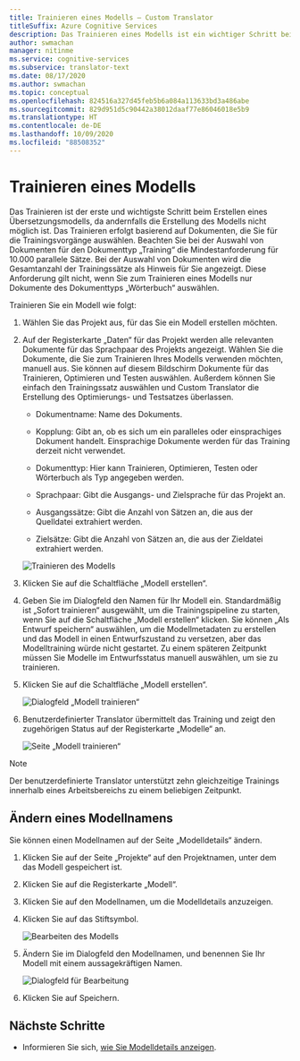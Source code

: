 ```yaml
---
title: Trainieren eines Modells – Custom Translator
titleSuffix: Azure Cognitive Services
description: Das Trainieren eines Modells ist ein wichtiger Schritt beim Erstellen eines Übersetzungsmodells. Das Training erfolgt basierend auf Dokumenten, die Sie für diese Trainingsvorgänge auswählen.
author: swmachan
manager: nitinme
ms.service: cognitive-services
ms.subservice: translator-text
ms.date: 08/17/2020
ms.author: swmachan
ms.topic: conceptual
ms.openlocfilehash: 824516a327d45feb5b6a084a113633bd3a486abe
ms.sourcegitcommit: 829d951d5c90442a38012daaf77e86046018e5b9
ms.translationtype: HT
ms.contentlocale: de-DE
ms.lasthandoff: 10/09/2020
ms.locfileid: "88508352"
---
```

# <a name="train-a-model"></a>Trainieren eines Modells

Das Trainieren ist der erste und wichtigste Schritt beim Erstellen eines Übersetzungsmodells, da andernfalls die Erstellung des Modells nicht möglich ist. Das Trainieren erfolgt basierend auf Dokumenten, die Sie für die Trainingsvorgänge auswählen. Beachten Sie bei der Auswahl von Dokumenten für den Dokumenttyp „Training“ die Mindestanforderung für 10.000 parallele Sätze. Bei der Auswahl von Dokumenten wird die Gesamtanzahl der Trainingssätze als Hinweis für Sie angezeigt. Diese Anforderung gilt nicht, wenn Sie zum Trainieren eines Modells nur Dokumente des Dokumenttyps „Wörterbuch“ auswählen.

Trainieren Sie ein Modell wie folgt:

1. Wählen Sie das Projekt aus, für das Sie ein Modell erstellen möchten.

2. Auf der Registerkarte „Daten“ für das Projekt werden alle relevanten Dokumente für das Sprachpaar des Projekts angezeigt. Wählen Sie die Dokumente, die Sie zum Trainieren Ihres Modells verwenden möchten, manuell aus. Sie können auf diesem Bildschirm Dokumente für das Trainieren, Optimieren und Testen auswählen. Außerdem können Sie einfach den Trainingssatz auswählen und Custom Translator die Erstellung des Optimierungs- und Testsatzes überlassen.

    - Dokumentname: Name des Dokuments.

    - Kopplung: Gibt an, ob es sich um ein paralleles oder einsprachiges Dokument handelt. Einsprachige Dokumente werden für das Training derzeit nicht verwendet.

    - Dokumenttyp: Hier kann Trainieren, Optimieren, Testen oder Wörterbuch als Typ angegeben werden.

    - Sprachpaar: Gibt die Ausgangs- und Zielsprache für das Projekt an.

    - Ausgangssätze: Gibt die Anzahl von Sätzen an, die aus der Quelldatei extrahiert werden.

    - Zielsätze: Gibt die Anzahl von Sätzen an, die aus der Zieldatei extrahiert werden.

    ![Trainieren des Modells](media/how-to/how-to-train-model.png)

3. Klicken Sie auf die Schaltfläche „Modell erstellen“.

4. Geben Sie im Dialogfeld den Namen für Ihr Modell ein. Standardmäßig ist „Sofort trainieren“ ausgewählt, um die Trainingspipeline zu starten, wenn Sie auf die Schaltfläche „Modell erstellen“ klicken. Sie können „Als Entwurf speichern“ auswählen, um die Modellmetadaten zu erstellen und das Modell in einen Entwurfszustand zu versetzen, aber das Modelltraining würde nicht gestartet. Zu einem späteren Zeitpunkt müssen Sie Modelle im Entwurfsstatus manuell auswählen, um sie zu trainieren.

5. Klicken Sie auf die Schaltfläche „Modell erstellen“.

    ![Dialogfeld „Modell trainieren“](media/how-to/how-to-train-model-2.png)

6. Benutzerdefinierter Translator übermittelt das Training und zeigt den zugehörigen Status auf der Registerkarte „Modelle“ an.

    ![Seite „Modell trainieren“](media/how-to/how-to-train-model-3.png)

>[!Note]
>Der benutzerdefinierte Translator unterstützt zehn gleichzeitige Trainings innerhalb eines Arbeitsbereichs zu einem beliebigen Zeitpunkt.

## <a name="modify-a-model-name"></a>Ändern eines Modellnamens

Sie können einen Modellnamen auf der Seite „Modelldetails“ ändern.

1. Klicken Sie auf der Seite „Projekte“ auf den Projektnamen, unter dem das Modell gespeichert ist.
2. Klicken Sie auf die Registerkarte „Modell“.
3. Klicken Sie auf den Modellnamen, um die Modelldetails anzuzeigen.
4. Klicken Sie auf das Stiftsymbol.

    ![Bearbeiten des Modells](media/how-to/how-to-edit-model.png)

5. Ändern Sie im Dialogfeld den Modellnamen, und benennen Sie Ihr Modell mit einem aussagekräftigen Namen.

    ![Dialogfeld für Bearbeitung](media/how-to/how-to-edit-model-dialog.png)

6. Klicken Sie auf Speichern.

## <a name="next-steps"></a>Nächste Schritte

- Informieren Sie sich, [wie Sie Modelldetails anzeigen](how-to-view-model-details.md).
